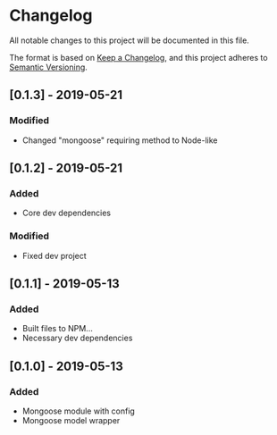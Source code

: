 # Changelog
All notable changes to this project will be documented in this file.

  The format is based on [Keep a Changelog](https://keepachangelog.com/en/1.0.0/),
                                              and this project adheres to [Semantic Versioning](https://semver.org/spec/v2.0.0.html).

## [0.1.3] - 2019-05-21

### Modified
- Changed "mongoose" requiring method to Node-like

## [0.1.2] - 2019-05-21

### Added
- Core dev dependencies

### Modified
- Fixed dev project

## [0.1.1] - 2019-05-13

### Added
- Built files to NPM...
- Necessary dev dependencies 

## [0.1.0] - 2019-05-13

### Added
- Mongoose module with config
- Mongoose model wrapper
